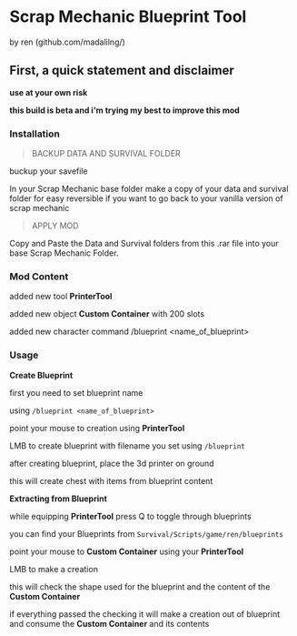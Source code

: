 # Scrap Mechanic Blueprint Tool

by ren (github.com/madalilng/)

## First, a quick statement and disclaimer

**use at your own risk**

**this build is beta and i'm trying my best to improve this mod**

### Installation

> BACKUP DATA AND SURVIVAL FOLDER

buckup your savefile

In your Scrap Mechanic base folder
make a copy of your data and survival folder for easy reversible if you want to go back to your vanilla version of scrap mechanic


> APPLY MOD

Copy and Paste the Data and Survival folders from this .rar file into your base Scrap Mechanic Folder.

### Mod Content

added new tool **PrinterTool**

added new object **Custom Container** with 200 slots

added new character command /blueprint <name_of_blueprint>

### Usage

**Create Blueprint**

first you need to set blueprint name

using `/blueprint <name_of_blueprint>`

point your mouse to creation using **PrinterTool**

LMB to create blueprint with filename you set using `/blueprint`

after creating blueprint, place the 3d printer on ground

this will create chest with items from blueprint content

**Extracting from Blueprint**

while equipping **PrinterTool** press Q to toggle through blueprints

you can find your Blueprints from `Survival/Scripts/game/ren/blueprints`

point your mouse to **Custom Container** using your **PrinterTool**

LMB to make a creation

this will check the shape used for the blueprint and the content of the **Custom Container**

if everything passed the checking it will make a creation out of blueprint and consume the **Custom Container** and its contents
